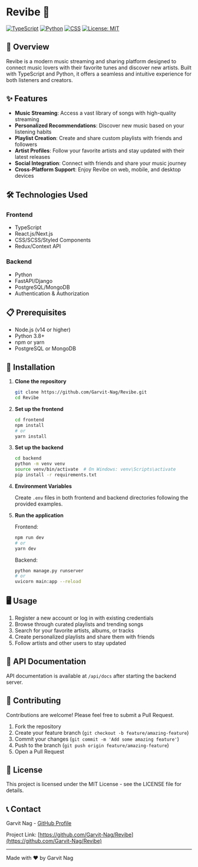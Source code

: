# Revibe 🎵

[![TypeScript](https://img.shields.io/badge/TypeScript-80.3%25-blue)](https://www.typescriptlang.org/)
[![Python](https://img.shields.io/badge/Python-15.7%25-green)](https://www.python.org/)
[![CSS](https://img.shields.io/badge/CSS-3.7%25-purple)](https://developer.mozilla.org/en-US/docs/Web/CSS)
[![License: MIT](https://img.shields.io/badge/License-MIT-yellow.svg)](https://opensource.org/licenses/MIT)

## 🚀 Overview

Revibe is a modern music streaming and sharing platform designed to connect music lovers with their favorite tunes and discover new artists. Built with TypeScript and Python, it offers a seamless and intuitive experience for both listeners and creators.

## ✨ Features

- **Music Streaming**: Access a vast library of songs with high-quality streaming
- **Personalized Recommendations**: Discover new music based on your listening habits
- **Playlist Creation**: Create and share custom playlists with friends and followers
- **Artist Profiles**: Follow your favorite artists and stay updated with their latest releases
- **Social Integration**: Connect with friends and share your music journey
- **Cross-Platform Support**: Enjoy Revibe on web, mobile, and desktop devices

## 🛠️ Technologies Used

### Frontend
- TypeScript
- React.js/Next.js
- CSS/SCSS/Styled Components
- Redux/Context API

### Backend
- Python
- FastAPI/Django
- PostgreSQL/MongoDB
- Authentication & Authorization

## 📋 Prerequisites

- Node.js (v14 or higher)
- Python 3.8+
- npm or yarn
- PostgreSQL or MongoDB

## 🔧 Installation

1. **Clone the repository**
   ```bash
   git clone https://github.com/Garvit-Nag/Revibe.git
   cd Revibe
   ```

2. **Set up the frontend**
   ```bash
   cd frontend
   npm install
   # or
   yarn install
   ```

3. **Set up the backend**
   ```bash
   cd backend
   python -m venv venv
   source venv/bin/activate  # On Windows: venv\Scripts\activate
   pip install -r requirements.txt
   ```

4. **Environment Variables**
   
   Create `.env` files in both frontend and backend directories following the provided examples.

5. **Run the application**

   Frontend:
   ```bash
   npm run dev
   # or
   yarn dev
   ```

   Backend:
   ```bash
   python manage.py runserver
   # or
   uvicorn main:app --reload
   ```

## 🖥️ Usage

1. Register a new account or log in with existing credentials
2. Browse through curated playlists and trending songs
3. Search for your favorite artists, albums, or tracks
4. Create personalized playlists and share them with friends
5. Follow artists and other users to stay updated

## 📝 API Documentation

API documentation is available at `/api/docs` after starting the backend server.

## 🤝 Contributing

Contributions are welcome! Please feel free to submit a Pull Request.

1. Fork the repository
2. Create your feature branch (`git checkout -b feature/amazing-feature`)
3. Commit your changes (`git commit -m 'Add some amazing feature'`)
4. Push to the branch (`git push origin feature/amazing-feature`)
5. Open a Pull Request

## 📄 License

This project is licensed under the MIT License - see the LICENSE file for details.

## 📞 Contact

Garvit Nag - [GitHub Profile](https://github.com/Garvit-Nag)

Project Link: [https://github.com/Garvit-Nag/Revibe](https://github.com/Garvit-Nag/Revibe)

---

Made with ❤️ by Garvit Nag
